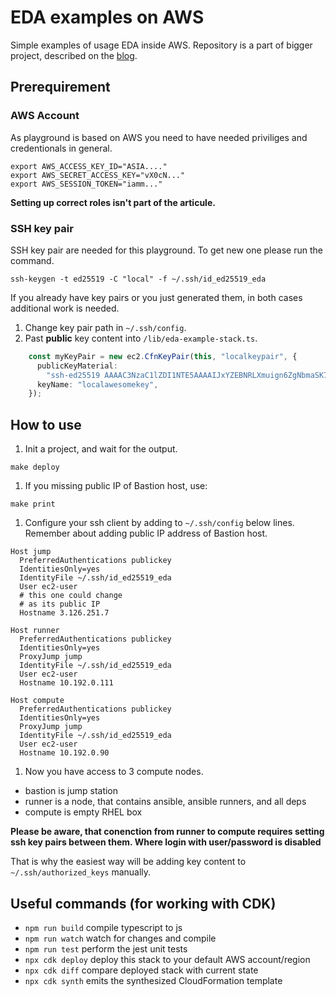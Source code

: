 # EDA examples on AWS

Simple examples of usage EDA inside AWS.
Repository is a part of bigger project, described on the
[blog](https://blog.3sky.dev/article/202403-eda-introduction/).

## Prerequirement

### AWS Account

As playground is based on AWS you need to have
needed priviliges and credentionals in general.

``` shell
export AWS_ACCESS_KEY_ID="ASIA...."
export AWS_SECRET_ACCESS_KEY="vX0cN..."
export AWS_SESSION_TOKEN="iamm..."
```

**Setting up correct roles isn't part of the articule.**

### SSH key pair

SSH key pair are needed for this playground. To get new one
please run the command.

``` shell
ssh-keygen -t ed25519 -C "local" -f ~/.ssh/id_ed25519_eda
```

If you already have key pairs or you just generated them, 
in both cases additional work is needed.

1. Change key pair path in `~/.ssh/config`.
1. Past **public** key content into `/lib/eda-example-stack.ts`.

``` typescript
    const myKeyPair = new ec2.CfnKeyPair(this, "localkeypair", {
      publicKeyMaterial:
        "ssh-ed25519 AAAAC3NzaC1lZDI1NTE5AAAAIJxYZEBNRLXmuign6ZgNbmaSK7cnQAgFpx8cCscoqVed local",
      keyName: "localawesomekey",
    });
```

## How to use

1. Init a project, and wait for the output.

```shell
make deploy
```

1. If you missing public IP of Bastion host, use:

``` shell
make print
```

1. Configure your ssh client by adding to `~/.ssh/config`
below lines. Remember about adding public IP address of Bastion host.

``` shell
Host jump
  PreferredAuthentications publickey
  IdentitiesOnly=yes
  IdentityFile ~/.ssh/id_ed25519_eda
  User ec2-user
  # this one could change
  # as its public IP
  Hostname 3.126.251.7

Host runner
  PreferredAuthentications publickey
  IdentitiesOnly=yes
  ProxyJump jump
  IdentityFile ~/.ssh/id_ed25519_eda
  User ec2-user
  Hostname 10.192.0.111

Host compute
  PreferredAuthentications publickey
  IdentitiesOnly=yes
  ProxyJump jump
  IdentityFile ~/.ssh/id_ed25519_eda
  User ec2-user
  Hostname 10.192.0.90
```

1. Now you have access to 3 compute nodes.

- bastion is jump station
- runner is a node, that contains ansible, ansible runners, and all deps
- compute is empty RHEL box

**Please be aware, that conenction from runner to compute
requires setting ssh key pairs between them. Where login with user/password is disabled**

That is why the easiest way will be adding key content to `~/.ssh/authorized_keys` manually.

## Useful commands (for working with CDK)

* `npm run build`   compile typescript to js
* `npm run watch`   watch for changes and compile
* `npm run test`    perform the jest unit tests
* `npx cdk deploy`  deploy this stack to your default AWS account/region
* `npx cdk diff`    compare deployed stack with current state
* `npx cdk synth`   emits the synthesized CloudFormation template
